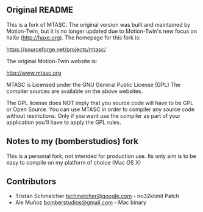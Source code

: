 ## Original README

This is a fork of MTASC. The original version was built and maintained by Motion-Twin, but it is no longer updated due to Motion-Twin's new focus on haXe (http://haxe.org). The homepage for this fork is:

https://sourceforge.net/projects/mtasc/

The original Motion-Twin website is:

http://www.mtasc.org

MTASC is Licensed under the GNU General Public License (GPL) The compiler sources are available on the above websites.

The GPL license does NOT imply that you source code will  have to be GPL or Open Source. You can use MTASC in order to compiler any source code without restrictions. Only if you want use the compiler as part of your application you'll have to apply the GPL rules.

## Notes to my (bomberstudios) fork

This is a personal fork, not intended for production use. Its only aim is to be easy to compile on my platform of choice (Mac OS X)

## Contributors

- Tristan Schmelcher <tschmelcher@google.com> - no32klimit Patch
- Ale Muñoz <bomberstudios@gmail.com> - Mac binary